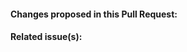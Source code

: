 <!-- Thanks for contributing to accents! Please provide as much information as possible with your Pull Request by filling out the following - this helps make reviewing much quicker! -->

#### Changes proposed in this Pull Request:


#### Related issue(s):